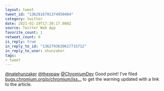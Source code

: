 ```yaml
---
layout: tweet
tweet_id: "1362816791374950404"
category: twitter
date: 2021-02-19T17:30:17.000Z
source: Twitter Web App
favorite_count: 1
retweet_count: 0
is_reply: true
in_reply_to_id: "1362793620617715712"
in_reply_to_user: nhunzaker
tags:
- tweet
---
```


[@natehunzaker](https://twitter.com/@natehunzaker) [@thexpaw](https://twitter.com/@thexpaw) [@ChromiumDev](https://twitter.com/@ChromiumDev) Good point! I've filed [bugs.chromium.org/p/chromium/iss…](https://bugs.chromium.org/p/chromium/issues/detail?id=1180243) to get the warning updated with a link to the article.
